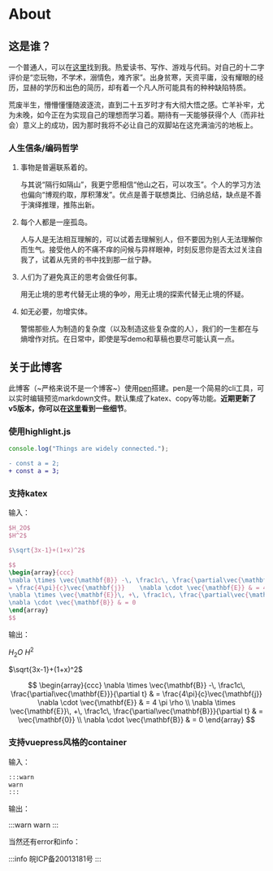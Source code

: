 # About

## 这是谁？

一个普通人，可以在[这里](https://github.com/EverSeenTOTOTO)找到我。热爱读书、写作、游戏与代码。对自己的十二字评价是“恋玩物，不学术，溺情色，难齐家”。出身贫寒，天资平庸，没有耀眼的经历，显赫的学历和出色的简历，却有着一个凡人所可能具有的种种缺陷特质。

荒废半生，懵懵懂懂随波逐流，直到二十五岁时才有大彻大悟之感。亡羊补牢，尤为未晚，如今正在为实现自己的理想而学习着。期待有一天能够获得个人（而非社会）意义上的成功，因为那时我将不必让自己的双脚站在这充满油污的地板上。

### 人生信条/编码哲学

1. 事物是普遍联系着的。

    与其说“隔行如隔山”，我更宁愿相信“他山之石，可以攻玉”。个人的学习方法也偏向“博观约取，厚积薄发”。优点是善于联想类比、归纳总结，缺点是不善于演绎推理，推陈出新。

2. 每个人都是一座孤岛。

    人与人是无法相互理解的，可以试着去理解别人，但不要因为别人无法理解你而生气。接受他人的不痛不痒的问候与异样眼神，时刻反思你是否太过关注自我了，试着从先贤的书中找到那一丝宁静。

3. 人们为了避免真正的思考会做任何事。

    用无止境的思考代替无止境的争吵，用无止境的探索代替无止境的怀疑。

4. 如无必要，勿增实体。

    警惕那些人为制造的复杂度（以及制造这些复杂度的人），我们的一生都在与熵增作对抗。在日常中，即使是写demo和草稿也要尽可能认真一点。

## 关于此博客

此博客（~严格来说不是一个博客~）使用[pen](https://github.com/EverSeenTOTOTO/pen-middleware)搭建。pen是一个简易的cli工具，可以实时编辑预览markdown文件。默认集成了katex、copy等功能。**近期更新了v5版本，你可以在[这里](/CS/Frontend/Pen.md)看到一些细节**。

### 使用highlight.js

```typescript
console.log("Things are widely connected.");
```

```diff
- const a = 2;
+ const a = 3;
```

### 支持katex

输入：

```latex
$H_2O$
$H^2$

$\sqrt{3x-1}+(1+x)^2$

$$
\begin{array}{ccc}
\nabla \times \vec{\mathbf{B}} -\, \frac1c\, \frac{\partial\vec{\mathbf{E}}}{\partial t} &
= \frac{4\pi}{c}\vec{\mathbf{j}}    \nabla \cdot \vec{\mathbf{E}} & = 4 \pi \rho \\
\nabla \times \vec{\mathbf{E}}\, +\, \frac1c\, \frac{\partial\vec{\mathbf{B}}}{\partial t} & = \vec{\mathbf{0}} \\
\nabla \cdot \vec{\mathbf{B}} & = 0
\end{array}
$$
```

输出：

$H_2O$
$H^2$

$\sqrt{3x-1}+(1+x)^2$

$$
\begin{array}{ccc}
\nabla \times \vec{\mathbf{B}} -\, \frac1c\, \frac{\partial\vec{\mathbf{E}}}{\partial t} &
= \frac{4\pi}{c}\vec{\mathbf{j}}    \nabla \cdot \vec{\mathbf{E}} & = 4 \pi \rho \\
\nabla \times \vec{\mathbf{E}}\, +\, \frac1c\, \frac{\partial\vec{\mathbf{B}}}{\partial t} & = \vec{\mathbf{0}} \\
\nabla \cdot \vec{\mathbf{B}} & = 0
\end{array}
$$

### 支持vuepress风格的container

输入：

```markdown
:::warn
warn
:::
```

输出：

:::warn
warn
:::

当然还有error和info：

:::info
皖ICP备20013181号
:::
